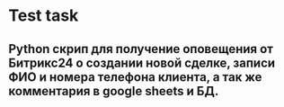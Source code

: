 # Test task

## Python скрип для получение оповещения от Битрикс24 о создании новой сделке, записи ФИО и номера телефона клиента, а так же комментария в google sheets и БД.  
 
